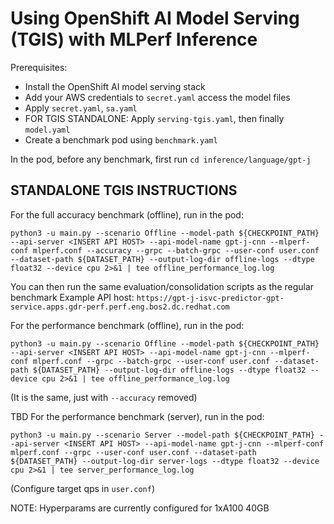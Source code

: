 # Using OpenShift AI Model Serving (TGIS) with MLPerf Inference

Prerequisites:
 - Install the OpenShift AI model serving stack
 - Add your AWS credentials to `secret.yaml` access the model files
 - Apply `secret.yaml`, `sa.yaml`
 - FOR TGIS STANDALONE: Apply `serving-tgis.yaml`, then finally `model.yaml`
 - Create a benchmark pod using `benchmark.yaml`

In the pod, before any benchmark, first run `cd inference/language/gpt-j`

## STANDALONE TGIS INSTRUCTIONS
For the full accuracy benchmark (offline), run in the pod:
```
python3 -u main.py --scenario Offline --model-path ${CHECKPOINT_PATH} --api-server <INSERT API HOST> --api-model-name gpt-j-cnn --mlperf-conf mlperf.conf --accuracy --grpc --batch-grpc --user-conf user.conf --dataset-path ${DATASET_PATH} --output-log-dir offline-logs --dtype float32 --device cpu 2>&1 | tee offline_performance_log.log
```
You can then run the same evaluation/consolidation scripts as the regular benchmark
Example API host: `https://gpt-j-isvc-predictor-gpt-service.apps.gdr-perf.perf.eng.bos2.dc.redhat.com`


For the performance benchmark (offline), run in the pod:
```
python3 -u main.py --scenario Offline --model-path ${CHECKPOINT_PATH} --api-server <INSERT API HOST> --api-model-name gpt-j-cnn --mlperf-conf mlperf.conf --grpc --batch-grpc --user-conf user.conf --dataset-path ${DATASET_PATH} --output-log-dir offline-logs --dtype float32 --device cpu 2>&1 | tee offline_performance_log.log
```
(It is the same, just with `--accuracy` removed)


TBD
For the performance benchmark (server), run in the pod:
```
python3 -u main.py --scenario Server --model-path ${CHECKPOINT_PATH} --api-server <INSERT API HOST> --api-model-name gpt-j-cnn --mlperf-conf mlperf.conf --grpc --user-conf user.conf --dataset-path ${DATASET_PATH} --output-log-dir server-logs --dtype float32 --device cpu 2>&1 | tee server_performance_log.log
```
(Configure target qps in `user.conf`)


NOTE: Hyperparams are currently configured for 1xA100 40GB
